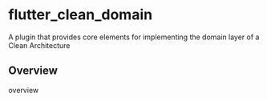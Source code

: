 # flutter_clean_domain

A plugin that provides core elements for implementing the domain layer of a Clean Architecture

## Overview
overview
